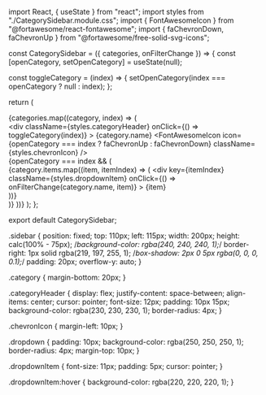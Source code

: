 import React, { useState } from "react";
import styles from "./CategorySidebar.module.css";
import { FontAwesomeIcon } from "@fortawesome/react-fontawesome";
import { faChevronDown, faChevronUp } from "@fortawesome/free-solid-svg-icons";

const CategorySidebar = ({ categories, onFilterChange }) => {
  const [openCategory, setOpenCategory] = useState(null);

  const toggleCategory = (index) => {
    setOpenCategory(index === openCategory ? null : index);
  };

  return (
    <div className={styles.sidebar}>
      {categories.map((category, index) => (
        <div key={index} className={styles.category}>
          <div 
            className={styles.categoryHeader} 
            onClick={() => toggleCategory(index)}
          >
            {category.name}
            <FontAwesomeIcon 
              icon={openCategory === index ? faChevronUp : faChevronDown} 
              className={styles.chevronIcon} 
            />
          </div>
          {openCategory === index && (
            <div className={styles.dropdown}>
              {category.items.map((item, itemIndex) => (
                <div 
                  key={itemIndex} 
                  className={styles.dropdownItem} 
                  onClick={() => onFilterChange(category.name, item)}
                >
                  {item}
                </div>
              ))}
            </div>
          )}
        </div>
      ))}
    </div>
  );
};

export default CategorySidebar;

.sidebar {
  position: fixed;
  top: 110px;
  left: 115px;
  width: 200px;
  height: calc(100% - 75px);
  /*background-color: rgba(240, 240, 240, 1);*/
  border-right: 1px solid rgba(219, 197, 255, 1);
  /*box-shadow: 2px 0 5px rgba(0, 0, 0, 0.1);*/
  padding: 20px;
  overflow-y: auto;
}

.category {
  margin-bottom: 20px;
}

.categoryHeader {
  display: flex;
  justify-content: space-between;
  align-items: center;
  cursor: pointer;
  font-size: 12px;
  padding: 10px 15px;
  background-color: rgba(230, 230, 230, 1);
  border-radius: 4px;
}

.chevronIcon {
  margin-left: 10px;
}

.dropdown {
  padding: 10px;
  background-color: rgba(250, 250, 250, 1);
  border-radius: 4px;
  margin-top: 10px;
}

.dropdownItem {
  font-size: 11px;
  padding: 5px;
  cursor: pointer;
}

.dropdownItem:hover {
  background-color: rgba(220, 220, 220, 1);
}


